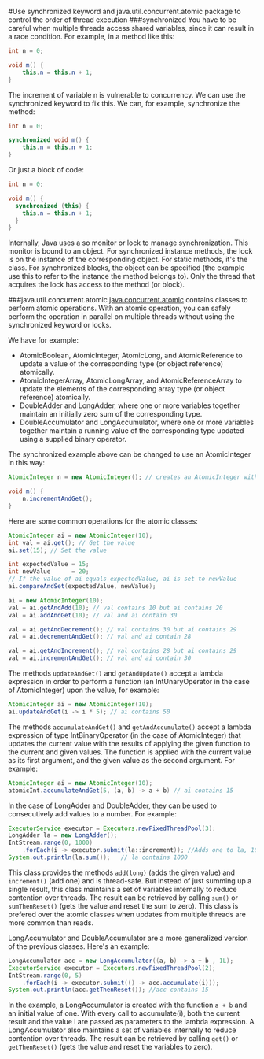 #Use synchronized keyword and java.util.concurrent.atomic package to control the order of thread execution
###synchronized
You have to be careful when multiple threads access shared variables, since it can result in a race condition. For example, in a method like this:
````java
int n = 0;

void m() {
    this.n = this.n + 1;
}
````
The increment of variable n is vulnerable to concurrency. We can use the synchronized keyword to fix this. We can, for example, synchronize the method:
````java
int n = 0;

synchronized void m() {
    this.n = this.n + 1;
}
````
Or just a block of code:
````java
int n = 0;

void m() {
  synchronized (this) {
    this.n = this.n + 1;
  }
}
````
Internally, Java uses a so monitor or lock to manage synchronization. This monitor is bound to an object. For synchronized instance methods, the lock is on the instance of the corresponding object. For static methods, it's the class. For synchronized blocks, the object can be specified (the example use this to refer to the instance the method belongs to). Only the thread that acquires the lock has access to the method (or block).

###java.util.concurrent.atomic
[java.concurrent.atomic](https://docs.oracle.com/javase/8/docs/api/java/util/concurrent/atomic/package-summary.html) contains classes to perform atomic operations. With an atomic operation, you can safely perform the operation in parallel on multiple threads without using the synchronized keyword or locks.

We have for example:
* AtomicBoolean, AtomicInteger, AtomicLong, and AtomicReference<V> to update a value of the corresponding type (or object reference) atomically.
* AtomicIntegerArray, AtomicLongArray, and AtomicReferenceArray<E> to update the elements of the corresponding array type (or object reference) atomically.
* DoubleAdder and LongAdder, where one or more variables together maintain an initially zero sum of the corresponding type.
* DoubleAccumulator and LongAccumulator, where one or more variables together maintain a running value of the corresponding type updated using a supplied binary operator.

The synchronized example above can be changed to use an AtomicInteger in this way:
````java
AtomicInteger n = new AtomicInteger(); // creates an AtomicInteger with the initial value 0.

void m() {
    n.incrementAndGet();
}
````
Here are some common operations for the atomic classes:
````java
AtomicInteger ai = new AtomicInteger(10);
int val = ai.get(); // Get the value
ai.set(15); // Set the value

int expectedValue = 15;
int newValue      = 20;
// If the value of ai equals expectedValue, ai is set to newValue
ai.compareAndSet(expectedValue, newValue);

ai = new AtomicInteger(10);
val = ai.getAndAdd(10); // val contains 10 but ai contains 20
val = ai.addAndGet(10); // val and ai contain 30

val = ai.getAndDecrement(); // val contains 30 but ai contains 29
val = ai.decrementAndGet(); // val and ai contain 28

val = ai.getAndIncrement(); // val contains 28 but ai contains 29
val = ai.incrementAndGet(); // val and ai contain 30
````
The methods `updateAndGet()` and `getAndUpdate()` accept a lambda expression in order to perform a function (an IntUnaryOperator in the case of AtomicInteger) upon the value, for example:
````java
AtomicInteger ai = new AtomicInteger(10);
ai.updateAndGet(i -> i * 5); // ai contains 50
````
The methods `accumulateAndGet()` and `getAndAccumulate()` accept a lambda expression of type IntBinaryOperator (in the case of AtomicInteger) that updates the current value with the results of applying the given function to the current and given values. The function is applied with the current value as its first argument, and the given value as the second argument. For example:
````java
AtomicInteger ai = new AtomicInteger(10);
atomicInt.accumulateAndGet(5, (a, b) -> a + b) // ai contains 15
````
In the case of LongAdder and DoubleAdder, they can be used to consecutively add values to a number. For example:
````java
ExecutorService executor = Executors.newFixedThreadPool(3);
LongAdder la = new LongAdder();
IntStream.range(0, 1000)
    .forEach(i -> executor.submit(la::increment)); //Adds one to la, 1000 times
System.out.println(la.sum());   // la contains 1000
````
This class provides the methods `add(long)` (adds the given value) and `increment()` (add one) and is thread-safe. But instead of just summing up a single result, this class maintains a set of variables internally to reduce contention over threads. The result can be retrieved by calling `sum()` or `sumThenReset()` (gets the value and reset the sum to zero). This class is prefered over the atomic classes when updates from multiple threads are more common than reads. 

LongAccumulator and DoubleAccumulator are a more generalized version of the previous classes. Here's an example:
````java
LongAccumulator acc = new LongAccumulator((a, b) -> a + b , 1L);
ExecutorService executor = Executors.newFixedThreadPool(2);
IntStream.range(0, 5)
    .forEach(i -> executor.submit(() -> acc.accumulate(i)));
System.out.println(acc.getThenReset()); //acc contains 15
````
In the example, a LongAccumulator is created with the function `a + b` and an initial value of one. With every call to accumulate(i), both the current result and the value i are passed as parameters to the lambda expression. A LongAccumulator also maintains a set of variables internally to reduce contention over threads. The result can be retrieved by calling `get()` or `getThenReset()` (gets the value and reset the variables to zero).
